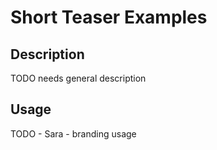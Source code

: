 # Short Teaser Examples

## Description
TODO needs general description

## Usage
TODO - Sara - branding usage